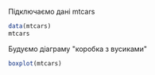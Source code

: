 Підключаємо дані mtcars
```r
data(mtcars)
mtcars
```

Будуємо діаграму "коробка з вусиками"
```r
boxplot(mtcars)
```
